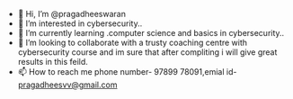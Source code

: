 - 👋 Hi, I’m @pragadheeswaran
- 👀 I’m interested in cybersecurity..
- 🌱 I’m currently learning .computer science and basics in cybersecurity..
- 💞️ I’m looking to collaborate with a trusty coaching centre with cybersecurity course and im sure that after compliting i will give great results  in this feild.
-  📫 How to reach me phone number- 97899 78091,emial id- pragadheesvv@gmail.com

<!---
pragadheeswaran-2005/pragadheeswaran-2005 is a ✨ special ✨ repository because its `README.md` (this file) appears on your GitHub profile.
You can click the Preview link to take a look at your changes.
--->
